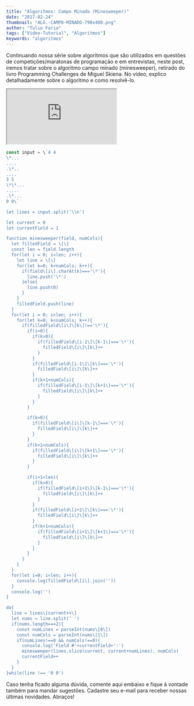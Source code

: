 ```yaml
---
title: "Algoritmos: Campo Minado (Minesweeper)"
date: "2017-02-24"
thumbnail: "ALG.-CAMPO-MINADO-790x400.png"
author: "Tulio Faria"
tags: ["Video-Tutorial", "Algoritmos"]
keywords: "algoritmos"
---
```



Continuando nossa série sobre algoritmos que são utilizados em questões de competições/maratonas de programação e em entrevistas, neste post, iremos tratar sobre o algoritmo campo minado (minesweeper), retirado do livro Programming Challenges de Miguel Skiena. No vídeo, explico detalhadamente sobre o algoritmo e como resolvê-lo. 


<div class="embed-responsive embed-responsive-16by9"> 
<iframe class="embed-responsive-item" src="https://www.youtube.com/embed/lJbqOpm2WGg" allowfullscreen></iframe> 
</div>

```jsx {numberLines: true}
const input = \`4 4
\*...
....
.\*..
....
3 5
\*\*...
.....
.\*...
0 0\`

let lines = input.split('\\n')

let current = 0
let currentField = 1

function minesweeper(field, numCols){
  let filledField = \[\]
  const len = field.length
  for(let i = 0; i<len; i++){
    let line = \[\]
    for(let k=0; k<numCols; k++){
      if(field\[i\].charAt(k)==='\*'){
        line.push('\*')
      }else{
        line.push(0)
      }
    }
    filledField.push(line)
  }
  for(let i = 0; i<len; i++){
    for(let k=0; k<numCols; k++){
      if(filledField\[i\]\[k\]!=='\*'){
        if(i>0){
          if(k>0){
            if(filledField\[i-1\]\[k-1\]==='\*'){
              filledField\[i\]\[k\]++
            }
          }
          if(filledField\[i-1\]\[k\]==='\*'){
            filledField\[i\]\[k\]++
          }
          if(k+1<numCols){
            if(filledField\[i-1\]\[k+1\]==='\*'){
              filledField\[i\]\[k\]++
            }
          }
        }

        if(k>0){
          if(filledField\[i\]\[k-1\]==='\*'){
            filledField\[i\]\[k\]++
          }
        }
        if(k+1<numCols){
          if(filledField\[i\]\[k+1\]==='\*'){
            filledField\[i\]\[k\]++
          }
        }

        if(i+1<len){
          if(k>0){
            if(filledField\[i+1\]\[k-1\]==='\*'){
              filledField\[i\]\[k\]++
            }
          }
          if(filledField\[i+1\]\[k\]==='\*'){
            filledField\[i\]\[k\]++
          }
          if(k+1<numCols){
            if(filledField\[i+1\]\[k+1\]==='\*'){
              filledField\[i\]\[k\]++
            }
          }
        }
      }
    }
  }
  for(let i=0; i<len; i++){
    console.log(filledField\[i\].join(''))
  }
  console.log('')
}

do{
  line = lines\[current++\]
  let nums = line.split(' ')
  if(nums.length===2){
    const numLines = parseInt(nums\[0\])
    const numCols = parseInt(nums\[1\])
    if(numLines!==0 && numCols!==0){
      console.log('Field #'+currentField+':')
      minesweeper(lines.slice(current, current+numLines), numCols)
      currentField++
    }
  }
}while(line !== '0 0')
```

Caso tenha ficado alguma dúvida, comente aqui embaixo e fique à vontade também para mandar sugestões. Cadastre seu e-mail para receber nossas últimas novidades. Abraços!